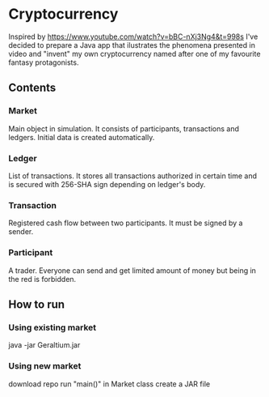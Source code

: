 # Cryptocurrency
Inspired by https://www.youtube.com/watch?v=bBC-nXj3Ng4&t=998s I've decided to prepare a Java app that ilustrates the
phenomena presented in video and "invent" my own cryptocurrency named after one of my favourite fantasy protagonists.
## Contents
### Market
Main object in simulation. It consists of participants, transactions and
ledgers. Initial data is created automatically.
### Ledger
List of transactions. It stores all transactions authorized in certain time
and is secured with 256-SHA sign depending on ledger's body.
### Transaction
Registered cash flow between two participants. It must be signed by a sender.
### Participant
A trader. Everyone can send and get limited amount of money but being
in the red is forbidden.
## How to run
### Using existing market
java -jar Geraltium.jar
### Using new market
download repo
run "main()" in Market class
create a JAR file
